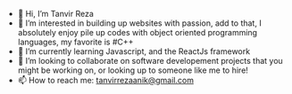 - 👋 Hi, I’m Tanvir Reza
- 👀 I’m interested in building up websites with passion, add to that, I absolutely enjoy pile up codes with object oriented programming languages,  my favorite is #C++ 
- 🌱 I’m currently learning Javascript, and the ReactJs framework 
- 💞️ I’m looking to collaborate on software developement projects that you might be working on, or looking up to someone like me to hire!
- 📫 How to reach me: tanvirrezaanik@gmail.com

<!---
Anikreza/Anikreza is a ✨ special ✨ repository because its `README.md` (this file) appears on your GitHub profile.
You can click the Preview link to take a look at your changes.
--->
